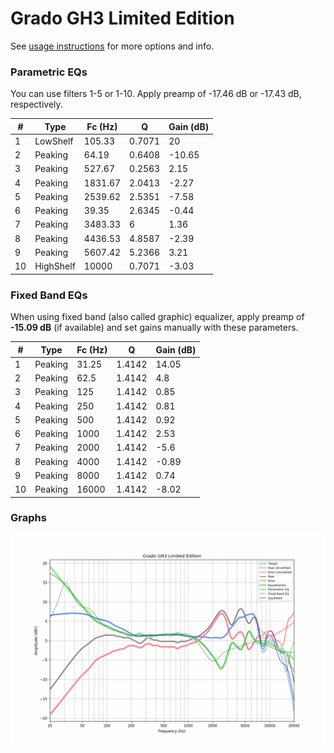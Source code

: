 # Grado GH3 Limited Edition
See [usage instructions](https://github.com/jaakkopasanen/AutoEq#usage) for more options and info.

### Parametric EQs
You can use filters 1-5 or 1-10. Apply preamp of -17.46 dB or -17.43 dB, respectively.

|   # | Type      |   Fc (Hz) |      Q |   Gain (dB) |
|-----|-----------|-----------|--------|-------------|
|   1 | LowShelf  |    105.33 | 0.7071 |       20    |
|   2 | Peaking   |     64.19 | 0.6408 |      -10.65 |
|   3 | Peaking   |    527.67 | 0.2563 |        2.15 |
|   4 | Peaking   |   1831.67 | 2.0413 |       -2.27 |
|   5 | Peaking   |   2539.62 | 2.5351 |       -7.58 |
|   6 | Peaking   |     39.35 | 2.6345 |       -0.44 |
|   7 | Peaking   |   3483.33 | 6      |        1.36 |
|   8 | Peaking   |   4436.53 | 4.8587 |       -2.39 |
|   9 | Peaking   |   5607.42 | 5.2366 |        3.21 |
|  10 | HighShelf |  10000    | 0.7071 |       -3.03 |

### Fixed Band EQs
When using fixed band (also called graphic) equalizer, apply preamp of **-15.09 dB** (if available) and set gains manually with these parameters.

|   # | Type    |   Fc (Hz) |      Q |   Gain (dB) |
|-----|---------|-----------|--------|-------------|
|   1 | Peaking |     31.25 | 1.4142 |       14.05 |
|   2 | Peaking |     62.5  | 1.4142 |        4.8  |
|   3 | Peaking |    125    | 1.4142 |        0.85 |
|   4 | Peaking |    250    | 1.4142 |        0.81 |
|   5 | Peaking |    500    | 1.4142 |        0.92 |
|   6 | Peaking |   1000    | 1.4142 |        2.53 |
|   7 | Peaking |   2000    | 1.4142 |       -5.6  |
|   8 | Peaking |   4000    | 1.4142 |       -0.89 |
|   9 | Peaking |   8000    | 1.4142 |        0.74 |
|  10 | Peaking |  16000    | 1.4142 |       -8.02 |

### Graphs
![](./Grado%20GH3%20Limited%20Edition.png)
